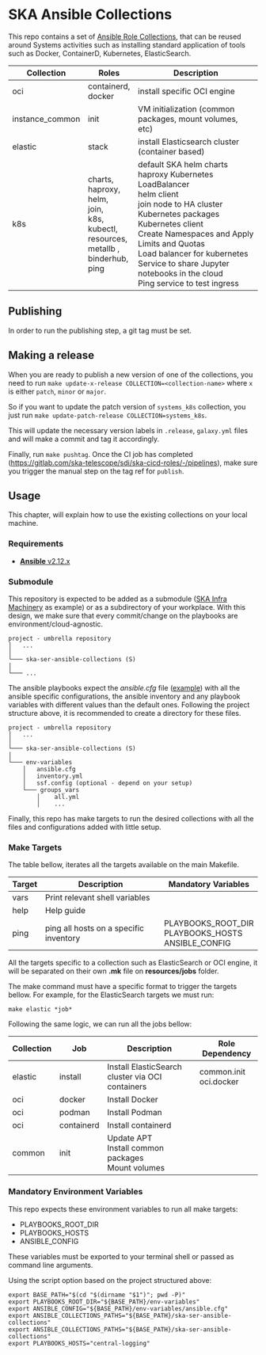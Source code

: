 # SKA Ansible Collections

This repo contains a set of [Ansible Role Collections](https://docs.ansible.com/ansible/latest/user_guide/collections_using.html),
that can be reused around Systems activities such as installing standard application of tools such as Docker, ContainerD,
Kubernetes, ElasticSearch.


| Collection      | Roles                                                                                                                       | Description                                                                                                                                                                                                                                                                                                                            |
|-----------------|-----------------------------------------------------------------------------------------------------------------------------|----------------------------------------------------------------------------------------------------------------------------------------------------------------------------------------------------------------------------------------------------------------------------------------------------------------------------------------|
| oci             | containerd, <br> docker                                                                                                     | install specific OCI engine                                                                                                                                                                                                                                                                                                            |
| instance_common | init                                                                                                                        | VM initialization (common packages, mount volumes, etc)                                                                                                                                                                                                                                                                                |
| elastic         | stack                                                                                                                       | install Elasticsearch cluster (container based)                                                                                                                                                                                                                                                                                        |
| k8s             | charts, <br> haproxy, <br> helm, <br> join, <br> k8s, <br> kubectl, <br> resources, <br> metallb ,<br> binderhub, <br> ping | default SKA helm charts <br> haproxy Kubernetes LoadBalancer <br> helm client <br> join node to HA cluster <br> Kubernetes packages <br> Kubernetes client <br> Create Namespaces and Apply Limits and Quotas <br> Load balancer for kubernetes <br> Service to share Jupyter notebooks in the cloud <br> Ping service to test ingress |

## Publishing

In order to run the publishing step, a git tag must be set.

## Making a release

When you are ready to publish a new version of one of the collections, you need to run `make update-x-release COLLECTION=<collection-name>`
where `x` is either `patch`, `minor` or `major`.

So if you want to update the patch version of `systems_k8s` collection, you just run `make update-patch-release COLLECTION=systems_k8s`.

This will update the necessary version labels in `.release`, `galaxy.yml` files and will make a commit and tag it
accordingly.

Finally, run `make pushtag`.  Once the CI job has completed (https://gitlab.com/ska-telescope/sdi/ska-cicd-roles/-/pipelines),
make sure you trigger the manual step on the tag ref for `publish`. 

## Usage

This chapter, will explain how to use the existing collections on your local machine.

### Requirements

* [**Ansible** v2.12.x](https://docs.ansible.com/ansible/latest/installation_guide/intro_installation.html)

### Submodule

This repository is expected to be added as a submodule ([SKA Infra Machinery](https://gitlab.com/ska-telescope/sdi/ska-ser-infra-machinery)
as example) or as a subdirectory of your workplace. With this design, we make sure that every commit/change on the
playbooks are environment/cloud-agnostic.


```
project - umbrella repository
│   ...  
│
└─── ska-ser-ansible-collections (S)
│   
└─── ...
```

The ansible playbooks expect the *ansible.cfg* file ([example](https://gitlab.com/ska-telescope/sdi/ska-ser-infra-machinery/-/blob/e2531bfb5a4bc8600e29b2c2c00b024fcadb0794/environments/stfc-techops/installation/ssh.config)) 
with all the ansible specific configurations, the ansible inventory and any playbook variables with different values
than the default ones. Following the project structure above, it is recommended to create a directory for these files.

```
project - umbrella repository
│   ...  
│
└─── ska-ser-ansible-collections (S)
│   
└─── env-variables
    │   ansible.cfg
    │   inventory.yml
    │   ssf.config (optional - depend on your setup)
    └─── groups_vars
        │    all.yml
        │    ...
```

Finally, this repo has make targets to run the desired collections with all the files and configurations added with
little setup.
### Make Targets

The table bellow, iterates all the targets available on the main Makefile. 

| Target | Description                            | Mandatory Variables                                         |
|--------|----------------------------------------|-------------------------------------------------------------|
| vars   | Print relevant shell variables         |                                                             |
| help   | Help guide                             |                                                             |
| ping   | ping all hosts on a specific inventory | PLAYBOOKS_ROOT_DIR <br> PLAYBOOKS_HOSTS <br> ANSIBLE_CONFIG |

All the targets specific to a collection such as ElasticSearch or OCI engine, 
it will be separated on their own **.mk** file on **resources/jobs** folder.

The make command must have a specific format to trigger the targets bellow.
For example, for the ElasticSearch targets we must run:

```
make elastic *job*
```

Following the same logic, we can run all the jobs bellow:

| Collection | Job        | Description                                                | Role Dependency             |
|------------|------------|------------------------------------------------------------|-----------------------------|
| elastic    | install    | Install ElasticSearch cluster via OCI containers           | common.init <br> oci.docker |
| oci        | docker     | Install Docker                                             |                             |
| oci        | podman     | Install Podman                                             |                             |
| oci        | containerd | Install containerd                                         |                             |
| common     | init       | Update APT <br> Install common packages <br> Mount volumes |                             |

### Mandatory Environment Variables

This repo expects these environment variables to run all make targets:
* PLAYBOOKS_ROOT_DIR
* PLAYBOOKS_HOSTS
* ANSIBLE_CONFIG

These variables must be exported to your terminal shell or passed as 
command line arguments.

Using the script option based on the project structured above:
```
export BASE_PATH="$(cd "$(dirname "$1")"; pwd -P)"
export PLAYBOOKS_ROOT_DIR="${BASE_PATH}/env-variables"
export ANSIBLE_CONFIG="${BASE_PATH}/env-variables/ansible.cfg"
export ANSIBLE_COLLECTIONS_PATHS="${BASE_PATH}/ska-ser-ansible-collections"
export ANSIBLE_COLLECTIONS_PATHS="${BASE_PATH}/ska-ser-ansible-collections"
export PLAYBOOKS_HOSTS="central-logging"
```
